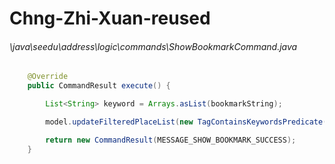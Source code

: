 # Chng-Zhi-Xuan-reused
###### \java\seedu\address\logic\commands\ShowBookmarkCommand.java
``` java
    @Override
    public CommandResult execute() {

        List<String> keyword = Arrays.asList(bookmarkString);

        model.updateFilteredPlaceList(new TagContainsKeywordsPredicate(keyword));

        return new CommandResult(MESSAGE_SHOW_BOOKMARK_SUCCESS);
    }
```
